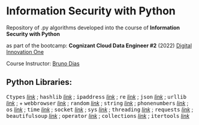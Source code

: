 # Information Security with Python

Repository of .py algorithms developed into the course of **Information Security with Python**

as part of the bootcamp: **Cognizant Cloud Data Engineer #2** (2022) [Digital Innovation One](https://www.dio.me)

Course Instructor: [Bruno Dias](https://www.linkedin.com/in/brunodecamposdias/)


## Python Libraries:

<kbd>Ctypes</kbd> [_link_](https://docs.python.org/3/library/ctypes.html) ; <kbd>hashlib</kbd> [_link_](https://docs.python.org/3/library/hashlib.html) ; <kbd>ipaddress</kbd> [_link_](https://docs.python.org/3/library/ipaddress.html) ; <kbd>re</kbd> [_link_](https://docs.python.org/3/library/re.html) ; <kbd>json</kbd> [_link_](https://docs.python.org/3/library/json.html) ; <kbd>urllib</kbd> [_link_](https://docs.python.org/3/library/urllib.html) ; + <kbd>webbrowser</kbd> [_link_](https://docs.python.org/3/library/webbrowser.html) ; <kbd>random</kbd> [_link_](https://docs.python.org/3/library/random.html) ; <kbd>string</kbd> [_link_](https://docs.python.org/3/library/string.html) ; <kbd>phonenumbers</kbd> [_link_](https://pypi.org/project/phonenumbers/) ; <kbd>os</kbd> [_link_](https://docs.python.org/3/library/os.html) ; <kbd>time</kbd> [_link_](https://docs.python.org/3/library/time.html) ; <kbd>socket</kbd> [_link_](https://docs.python.org/3/library/socket.html) ; <kbd>sys</kbd> [_link_](https://docs.python.org/3/library/sys.html) ; <kbd>threading</kbd> [_link_](https://docs.python-requests.org/en/latest/) ; <kbd>requests</kbd> [_link_](https://docs.python.org/3/library/sys.html) ; <kbd>beautifulsoup</kbd> [_link_](https://pypi.org/project/beautifulsoup4/) ; <kbd>operator</kbd> [_link_](https://docs.python.org/3/library/operator.html) ; <kbd>collections</kbd> [_link_](https://docs.python.org/3/library/collections.html) ; <kbd>itertools</kbd> [_link_](https://docs.python.org/3/library/itertools.html)

